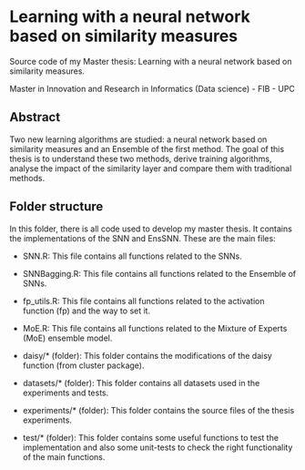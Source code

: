 # Learning with a neural network based on similarity measures

Source code of my Master thesis: Learning with a neural network based on similarity measures.

Master in Innovation and Research in Informatics (Data science) - FIB - UPC
 
 ## Abstract 

 Two new learning algorithms are studied: a neural network based on similarity measures and an Ensemble of the first method. The goal of this thesis is to understand these two methods, derive training algorithms, analyse the impact of the similarity layer and compare them with traditional methods.


## Folder structure

In this folder, there is all code used to develop my master thesis.
It contains the implementations of the SNN and EnsSNN. 
These are the main files:

- SNN.R: 
	This file contains all functions related to the SNNs.

- SNNBagging.R: 
	This file contains all functions related to the Ensemble of SNNs.

- fp_utils.R: 
	This file contains all functions related to the activation function (fp) and the way to set it.

- MoE.R: 
	This file contains all functions related to the Mixture of Experts (MoE) ensemble model.

- daisy/* (folder):
	This folder contains the modifications of the daisy function (from cluster package).

- datasets/* (folder):
	This folder contains all datasets used in the experiments and tests.
		
- experiments/* (folder):
	This folder contains the source files of the thesis experiments.

- test/* (folder):
	This folder contains some useful functions to test the implementation and also some unit-tests to check the right functionality of the main functions.



